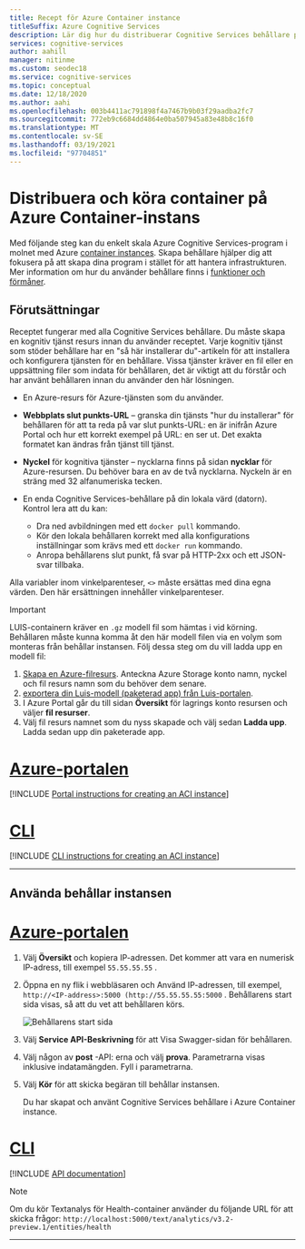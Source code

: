 ```yaml
---
title: Recept för Azure Container instance
titleSuffix: Azure Cognitive Services
description: Lär dig hur du distribuerar Cognitive Services behållare på Azure Container instance
services: cognitive-services
author: aahill
manager: nitinme
ms.custom: seodec18
ms.service: cognitive-services
ms.topic: conceptual
ms.date: 12/18/2020
ms.author: aahi
ms.openlocfilehash: 003b4411ac791898f4a7467b9b03f29aadba2fc7
ms.sourcegitcommit: 772eb9c6684dd4864e0ba507945a83e48b8c16f0
ms.translationtype: MT
ms.contentlocale: sv-SE
ms.lasthandoff: 03/19/2021
ms.locfileid: "97704851"
---
```

# <a name="deploy-and-run-container-on-azure-container-instance"></a>Distribuera och köra container på Azure Container-instans

Med följande steg kan du enkelt skala Azure Cognitive Services-program i molnet med Azure [container instances](../../container-instances/index.yml). Skapa behållare hjälper dig att fokusera på att skapa dina program i stället för att hantera infrastrukturen. Mer information om hur du använder behållare finns i [funktioner och förmåner](../cognitive-services-container-support.md#features-and-benefits).

## <a name="prerequisites"></a>Förutsättningar

Receptet fungerar med alla Cognitive Services behållare. Du måste skapa en kognitiv tjänst resurs innan du använder receptet. Varje kognitiv tjänst som stöder behållare har en "så här installerar du"-artikeln för att installera och konfigurera tjänsten för en behållare. Vissa tjänster kräver en fil eller en uppsättning filer som indata för behållaren, det är viktigt att du förstår och har använt behållaren innan du använder den här lösningen.

* En Azure-resurs för Azure-tjänsten som du använder.
* **Webbplats slut punkts-URL** – granska din tjänsts "hur du installerar" för behållaren för att ta reda på var slut punkts-URL: en är inifrån Azure Portal och hur ett korrekt exempel på URL: en ser ut. Det exakta formatet kan ändras från tjänst till tjänst.
* **Nyckel** för kognitiva tjänster – nycklarna finns på sidan **nycklar** för Azure-resursen. Du behöver bara en av de två nycklarna. Nyckeln är en sträng med 32 alfanumeriska tecken.

* En enda Cognitive Services-behållare på din lokala värd (datorn). Kontrol lera att du kan:
  * Dra ned avbildningen med ett `docker pull` kommando.
  * Kör den lokala behållaren korrekt med alla konfigurations inställningar som krävs med ett `docker run` kommando.
  * Anropa behållarens slut punkt, få svar på HTTP-2xx och ett JSON-svar tillbaka.

Alla variabler inom vinkelparenteser, `<>` måste ersättas med dina egna värden. Den här ersättningen innehåller vinkelparenteser.

> [!IMPORTANT]
> LUIS-containern kräver en `.gz` modell fil som hämtas i vid körning. Behållaren måste kunna komma åt den här modell filen via en volym som monteras från behållar instansen. Följ dessa steg om du vill ladda upp en modell fil:
> 1. [Skapa en Azure-filresurs](../../storage/files/storage-how-to-create-file-share.md). Anteckna Azure Storage konto namn, nyckel och fil resurs namn som du behöver dem senare.
> 2. [exportera din Luis-modell (paketerad app) från Luis-portalen](../LUIS/luis-container-howto.md#export-packaged-app-from-luis). 
> 3. I Azure Portal går du till sidan **Översikt** för lagrings konto resursen och väljer **fil resurser**. 
> 4. Välj fil resurs namnet som du nyss skapade och välj sedan **Ladda upp**. Ladda sedan upp din paketerade app. 

# <a name="azure-portal"></a>[Azure-portalen](#tab/portal)

[!INCLUDE [Portal instructions for creating an ACI instance](includes/create-container-instances-resource.md)]

# <a name="cli"></a>[CLI](#tab/cli)

[!INCLUDE [CLI instructions for creating an ACI instance](../containers/includes/create-container-instances-resource-from-azure-cli.md)]

---


## <a name="use-the-container-instance"></a>Använda behållar instansen

# <a name="azure-portal"></a>[Azure-portalen](#tab/portal)

1. Välj **Översikt** och kopiera IP-adressen. Det kommer att vara en numerisk IP-adress, till exempel `55.55.55.55` .
1. Öppna en ny flik i webbläsaren och Använd IP-adressen, till exempel, `http://<IP-address>:5000 (http://55.55.55.55:5000` . Behållarens start sida visas, så att du vet att behållaren körs.

    ![Behållarens start sida](../../../includes/media/cognitive-services-containers-api-documentation/container-webpage.png)

1. Välj **Service API-Beskrivning** för att Visa Swagger-sidan för behållaren.

1. Välj någon av **post** -API: erna och välj **prova**.  Parametrarna visas inklusive indatamängden. Fyll i parametrarna.

1. Välj **Kör** för att skicka begäran till behållar instansen.

    Du har skapat och använt Cognitive Services behållare i Azure Container instance.

# <a name="cli"></a>[CLI](#tab/cli)

[!INCLUDE [API documentation](../../../includes/cognitive-services-containers-api-documentation.md)]

> [!NOTE]
> Om du kör Textanalys för Health-container använder du följande URL för att skicka frågor: `http://localhost:5000/text/analytics/v3.2-preview.1/entities/health`

---
